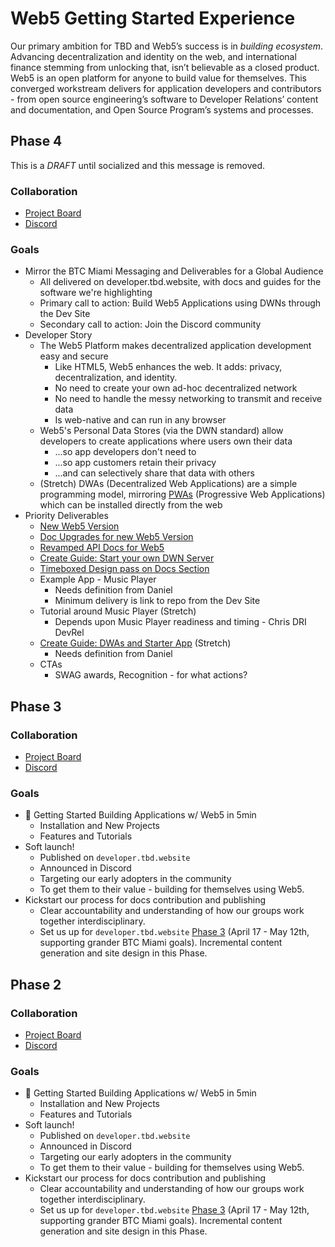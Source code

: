 # Web5 Getting Started Experience

Our primary ambition for TBD and Web5’s success is in *building ecosystem*. Advancing decentralization and identity on the web, and international finance stemming from unlocking that, isn’t believable as a closed product. Web5 is an open platform for anyone to build value for themselves. This converged workstream delivers for application developers and contributors - from open source engineering’s software to Developer Relations’ content and documentation, and Open Source Program’s systems and processes.

## Phase 4

This is a *DRAFT* until socialized and this message is removed.

### Collaboration
* [Project Board](https://github.com/orgs/TBD54566975/projects/10/views/9)
* [Discord](https://discord.com/channels/937858703112155166/949067751803191397)

### Goals
* Mirror the BTC Miami Messaging and Deliverables for a Global Audience
  * All delivered on developer.tbd.website, with docs and guides for the software we're highlighting
  * Primary call to action: Build Web5 Applications using DWNs through the Dev Site
  * Secondary call to action: Join the Discord community
* Developer Story
  * The Web5 Platform makes decentralized application development easy and secure
    * Like HTML5, Web5 enhances the web. It adds: privacy, decentralization, and identity.
    * No need to create your own ad-hoc decentralized network
    * No need to handle the messy networking to transmit and receive data
    * Is web-native and can run in any browser
  * Web5's Personal Data Stores (via the DWN standard) allow developers to create applications where users own their data
    * ...so app developers don't need to
    * ...so app customers retain their privacy 
    * ...and can selectively share that data with others
  * (Stretch) DWAs (Decentralized Web Applications) are a simple programming model, mirroring [PWAs](https://web.dev/progressive-web-apps/) (Progressive Web Applications) which can be installed directly from the web
* Priority Deliverables
  * [New Web5 Version](https://github.com/orgs/TBD54566975/projects/10/views/9?pane=issue&itemId=27187488)
  * [Doc Upgrades for new Web5 Version](https://github.com/orgs/TBD54566975/projects/10/views/9?pane=issue&itemId=27189248) 
  * [Revamped API Docs for Web5](https://github.com/orgs/TBD54566975/projects/10/views/9?pane=issue&itemId=27190351)
  * [Create Guide: Start your own DWN Server](https://github.com/TBD54566975/developer.tbd.website/issues/437)
  * [Timeboxed Design pass on Docs Section](https://github.com/TBD54566975/developer.tbd.website/issues/439)
  * Example App - Music Player
    * Needs definition from Daniel
    * Minimum delivery is link to repo from the Dev Site
  * Tutorial around Music Player (Stretch)
    * Depends upon Music Player readiness and timing - Chris DRI DevRel
  * [Create Guide: DWAs and Starter App](https://github.com/TBD54566975/developer.tbd.website/issues/438) (Stretch)
    * Needs definition from Daniel
  * CTAs
    * SWAG awards, Recognition - for what actions?

## Phase 3

### Collaboration
* [Project Board](https://github.com/orgs/TBD54566975/projects/10)
* [Discord](https://discord.com/channels/937858703112155166/949067751803191397)

### Goals
* 🚀 Getting Started Building Applications w/ Web5 in 5min
  * Installation and New Projects
  * Features and Tutorials
* Soft launch!
  * Published on `developer.tbd.website`
  * Announced in Discord
  * Targeting our early adopters in the community
  * To get them to their value - building for themselves using Web5.
* Kickstart our process for docs contribution and publishing
  * Clear accountability and understanding of how our groups work together interdisciplinary.
  * Set us up for `developer.tbd.website` [Phase 3](https://github.com/orgs/TBD54566975/projects/10/settings/fields/33150821) (April 17 - May 12th, supporting grander BTC Miami goals). Incremental content generation and site design in this Phase.


## Phase 2

### Collaboration
* [Project Board](https://github.com/orgs/TBD54566975/projects/10)
* [Discord](https://discord.com/channels/937858703112155166/949067751803191397)

### Goals
* 🚀 Getting Started Building Applications w/ Web5 in 5min
  * Installation and New Projects
  * Features and Tutorials
* Soft launch!
  * Published on `developer.tbd.website`
  * Announced in Discord
  * Targeting our early adopters in the community
  * To get them to their value - building for themselves using Web5.
* Kickstart our process for docs contribution and publishing
  * Clear accountability and understanding of how our groups work together interdisciplinary.
  * Set us up for `developer.tbd.website` [Phase 3](https://github.com/orgs/TBD54566975/projects/10/settings/fields/33150821) (April 17 - May 12th, supporting grander BTC Miami goals). Incremental content generation and site design in this Phase.
